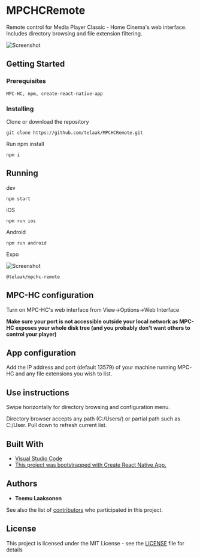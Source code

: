 # MPCHCRemote

Remote control for Media Player Classic - Home Cinema's web interface. Includes directory browsing and file extension filtering.

![Screenshot](https://i.imgur.com/JtW4E7q.png)

## Getting Started

### Prerequisites

```
MPC-HC, npm, create-react-native-app
```

### Installing

Clone or download the repository

```
git clone https://github.com/telaak/MPCHCRemote.git
```

Run npm install

```
npm i
```

## Running

dev

```
npm start
```

iOS

```
npm run ios
```

Android

```
npm run android
```

Expo

![Screenshot](https://i.imgur.com/QFkLBl8.png)

```
@telaak/mpchc-remote
```

## MPC-HC configuration

Turn on MPC-HC's web interface from View->Options->Web Interface

**Make sure your port is not accessible outside your local network as MPC-HC exposes your whole disk tree (and you probably don't want others to control your player)**

## App configuration

Add the IP address and port (default 13579) of your machine running MPC-HC and any file extensions you wish to list.

## Use instructions

Swipe horizontally for directory browsing and configuration menu. 

Directory browser accepts any path (C:/Users/) or partial path such as C:/User. Pull down to refresh current list.

## Built With

* [Visual Studio Code](https://code.visualstudio.com/)
* [This project was bootstrapped with Create React Native App.](https://github.com/react-community/create-react-native-app)

## Authors

* **Teemu Laaksonen**

See also the list of [contributors](https://github.com/telaak/MPCHCRemote/contributors) who participated in this project.

## License

This project is licensed under the MIT License - see the [LICENSE](LICENSE) file for details
